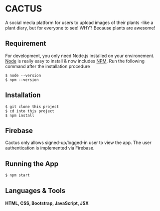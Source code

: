 # CACTUS 
 
A social media platform for users to upload images of their plants -like a plant diary, but for everyone to see! WHY? Because plants are awesome!  

## Requirement

For development, you only need Node.js installed on your environement.
[Node](http://nodejs.org/) is really easy to install & now includes [NPM](https://npmjs.org/).
Run the following command after the installation procedure

    $ node --version  
    $ npm --version

## Installation

    $ git clone this project
    $ cd into this project
    $ npm install
    
## Firebase

Cactus only allows signed-up/logged-in user to view the app. 
The user authentication is implemented via Firebase. 
    
## Running the App

    $ npm start

## Languages & Tools
#### HTML, CSS, Bootstrap, JavaScript, JSX
